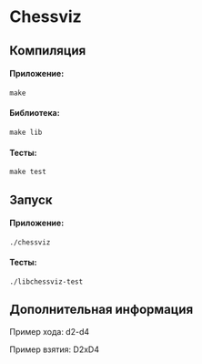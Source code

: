 # Chessviz

## Компиляция
#### Приложение:
`make`
#### Библиотека: 
`make lib`
#### Тесты: 
`make test`

## Запуск
#### Приложение:
`./chessviz`
#### Тесты: 
`./libchessviz-test`

## Дополнительная информация

Пример хода: d2-d4

Пример взятия: D2xD4
